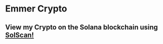 # Emmer Crypto

## View my Crypto on the Solana blockchain using [SolScan!](https://solscan.io/token/7bEkdbEXe1tb9tHjMGk5p8Tzm4AuHpMLpptxALTdrGC3)
